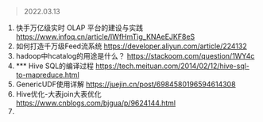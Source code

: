 >2022.03.13
1. 快手万亿级实时 OLAP 平台的建设与实践
https://www.infoq.cn/article/IWfHmTig_KNAeEJKF8eS
2. 如何打造千万级Feed流系统
https://developer.aliyun.com/article/224132
3. hadoop中hcatalog的用途是什么？
https://stackoom.com/question/1WY4c 
4. *** Hive SQL的编译过程
https://tech.meituan.com/2014/02/12/hive-sql-to-mapreduce.html
5. GenericUDF使用详解
https://juejin.cn/post/6984580196594614308
6. Hive优化-大表join大表优化
https://www.cnblogs.com/bjgua/p/9624144.html
7. 